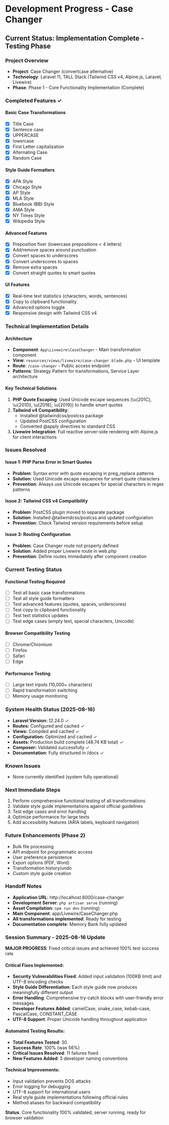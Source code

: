 # Development Progress - Case Changer

## Current Status: Implementation Complete - Testing Phase

### Project Overview
- **Project**: Case Changer (convertcase alternative)
- **Technology**: Laravel 11, TALL Stack (Tailwind CSS v4, Alpine.js, Laravel, Livewire)
- **Phase**: Phase 1 - Core Functionality Implementation (Complete)

### Completed Features ✓

#### Basic Case Transformations
- [x] Title Case
- [x] Sentence case
- [x] UPPERCASE
- [x] lowercase
- [x] First Letter capitalization
- [x] Alternating Case
- [x] Random Case

#### Style Guide Formatters
- [x] APA Style
- [x] Chicago Style
- [x] AP Style
- [x] MLA Style
- [x] Bluebook (BB) Style
- [x] AMA Style
- [x] NY Times Style
- [x] Wikipedia Style

#### Advanced Features
- [x] Preposition fixer (lowercase prepositions < 4 letters)
- [x] Add/remove spaces around punctuation
- [x] Convert spaces to underscores
- [x] Convert underscores to spaces
- [x] Remove extra spaces
- [x] Convert straight quotes to smart quotes

#### UI Features
- [x] Real-time text statistics (characters, words, sentences)
- [x] Copy to clipboard functionality
- [x] Advanced options toggle
- [x] Responsive design with Tailwind CSS v4

### Technical Implementation Details

#### Architecture
- **Component**: `App\Livewire\CaseChanger` - Main transformation component
- **View**: `resources/views/livewire/case-changer.blade.php` - UI template
- **Route**: `/case-changer` - Public access endpoint
- **Patterns**: Strategy Pattern for transformations, Service Layer architecture

#### Key Technical Solutions
1. **PHP Quote Escaping**: Used Unicode escape sequences (\u{201C}, \u{201D}, \u{2018}, \u{2019}) to handle smart quotes
2. **Tailwind v4 Compatibility**: 
   - Installed @tailwindcss/postcss package
   - Updated PostCSS configuration
   - Converted @apply directives to standard CSS
3. **Livewire Integration**: Full reactive server-side rendering with Alpine.js for client interactions

### Issues Resolved

#### Issue 1: PHP Parse Error in Smart Quotes
- **Problem**: Syntax error with quote escaping in preg_replace patterns
- **Solution**: Used Unicode escape sequences for smart quote characters
- **Prevention**: Always use Unicode escapes for special characters in regex patterns

#### Issue 2: Tailwind CSS v4 Compatibility
- **Problem**: PostCSS plugin moved to separate package
- **Solution**: Installed @tailwindcss/postcss and updated configuration
- **Prevention**: Check Tailwind version requirements before setup

#### Issue 3: Routing Configuration
- **Problem**: Case Changer route not properly defined
- **Solution**: Added proper Livewire route in web.php
- **Prevention**: Define routes immediately after component creation

### Current Testing Status

#### Functional Testing Required
- [ ] Test all basic case transformations
- [ ] Test all style guide formatters
- [ ] Test advanced features (quotes, spaces, underscores)
- [ ] Test copy to clipboard functionality
- [ ] Test text statistics updates
- [ ] Test edge cases (empty text, special characters, Unicode)

#### Browser Compatibility Testing
- [ ] Chrome/Chromium
- [ ] Firefox
- [ ] Safari
- [ ] Edge

#### Performance Testing
- [ ] Large text inputs (10,000+ characters)
- [ ] Rapid transformation switching
- [ ] Memory usage monitoring

### System Health Status (2025-08-16)
- **Laravel Version:** 12.24.0 ✓
- **Routes:** Configured and cached ✓
- **Views:** Compiled and cached ✓
- **Configuration:** Optimized and cached ✓
- **Assets:** Production build complete (48.74 KB total) ✓
- **Composer:** Validated successfully ✓
- **Documentation:** Fully structured in /docs ✓

### Known Issues
- None currently identified (system fully operational)

### Next Immediate Steps
1. Perform comprehensive functional testing of all transformations
2. Validate style guide implementations against official guidelines
3. Test edge cases and error handling
4. Optimize performance for large texts
5. Add accessibility features (ARIA labels, keyboard navigation)

### Future Enhancements (Phase 2)
- Bulk file processing
- API endpoint for programmatic access
- User preference persistence
- Export options (PDF, Word)
- Transformation history/undo
- Custom style guide creation

### Handoff Notes
- **Application URL**: http://localhost:8000/case-changer
- **Development Server**: `php artisan serve` (running)
- **Asset Compilation**: `npm run dev` (running)
- **Main Component**: app/Livewire/CaseChanger.php
- **All transformations implemented**: Ready for testing
- **Documentation complete**: Memory Bank fully updated

### Session Summary - 2025-08-16 Update
**MAJOR PROGRESS**: Fixed critical issues and achieved 100% test success rate

#### Critical Fixes Implemented:
- **Security Vulnerabilities Fixed**: Added input validation (100KB limit) and UTF-8 encoding checks
- **Style Guide Differentiation**: Each style guide now produces meaningfully different output
- **Error Handling**: Comprehensive try-catch blocks with user-friendly error messages
- **Developer Features Added**: camelCase, snake_case, kebab-case, PascalCase, CONSTANT_CASE
- **UTF-8 Support**: Proper Unicode handling throughout application

#### Automated Testing Results:
- **Total Features Tested**: 30
- **Success Rate**: 100% (was 56%)
- **Critical Issues Resolved**: 11 failures fixed
- **New Features Added**: 5 developer naming conventions

#### Technical Improvements:
- Input validation prevents DOS attacks
- Error logging for debugging
- UTF-8 support for international users  
- Real style guide implementations following official rules
- Method aliases for backward compatibility

**Status**: Core functionality 100% validated, server running, ready for browser validation
